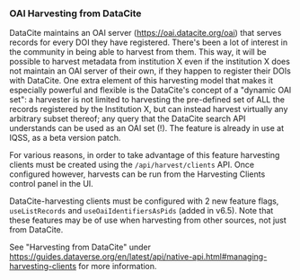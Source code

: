 ### OAI Harvesting from DataCite

DataCite maintains an OAI server (https://oai.datacite.org/oai) that serves records for every DOI they have registered. There's been a lot of interest in the community in being able to harvest from them. This way, it will be possible to harvest metadata from institution X even if the institution X does not maintain an OAI server of their own, if they happen to register their DOIs with DataCite. One extra element of this harvesting model that makes it especially powerful and flexible is the DataCite's concept of a "dynamic OAI set": a harvester is not limited to harvesting the pre-defined set of ALL the records registered by the Institution X, but can instead harvest virtually any arbitrary subset thereof; any query that the DataCite search API understands can be used as an OAI set (!). The feature is already in use at IQSS, as a beta version patch. 

For various reasons, in order to take advantage of this feature harvesting clients must be created using the `/api/harvest/clients` API. Once configured however, harvests can be run from the Harvesting Clients control panel in the UI.

DataCite-harvesting clients must be configured with 2 new feature flags, `useListRecords` and `useOaiIdentifiersAsPids` (added in v6.5). Note that these features may be of use when harvesting from other sources, not just from DataCite.

See "Harvesting from DataCite" under https://guides.dataverse.org/en/latest/api/native-api.html#managing-harvesting-clients for more information.

